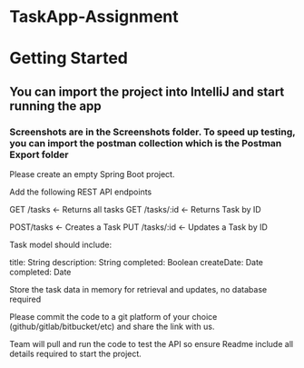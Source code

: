 # TaskApp-Assignment

# Getting Started
## You can import the project into IntelliJ and start running the app
### Screenshots are in the Screenshots folder. To speed up testing, you can import the postman collection which is the Postman Export folder


Please create an empty Spring Boot project.

Add the following REST API endpoints

GET /tasks <- Returns all tasks
GET /tasks/:id <- Returns Task by ID

POST/tasks <- Creates a Task
PUT /tasks/:id <- Updates a Task by ID

Task model should include:

title: String
description: String
completed: Boolean
createDate: Date
completed: Date


Store the task data in memory for retrieval and updates, no database required

Please commit the code to a git platform of your choice (github/gitlab/bitbucket/etc) and share the link with us.

Team will pull and run the code to test the API so ensure Readme include all details required to start the project.

